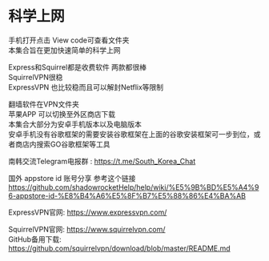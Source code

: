# 科学上网
手机打开点击 View code可查看文件夹  
本集合旨在更加快速简单的科学上网  

Express和Squirrel都是收费软件 两款都很棒  
SquirrelVPN很稳  
ExpressVPN 也比较稳而且可以解封Netflix等限制  
  
翻墙软件在VPN文件夹  
苹果APP 可以切换至外区商店下载  
本集合大部分为安卓手机版本以及电脑版本  
安卓手机没有谷歌框架的需要安装谷歌框架在上面的谷歌安装框架可一步到位，或者商店内搜索GO谷歌框架等工具

南韩交流Telegram电报群 : https://t.me/South_Korea_Chat

国外 appstore id 账号分享 参考这个链接
https://github.com/shadowrocketHelp/help/wiki/%E5%9B%BD%E5%A4%96-appstore-id-%E8%B4%A6%E5%8F%B7%E5%88%86%E4%BA%AB

ExpressVPN官网: https://www.expressvpn.com/

SquirrelVPN官网: https://www.squirrelvpn.com/  
GitHub备用下载: https://github.com/squirrelvpn/download/blob/master/README.md

